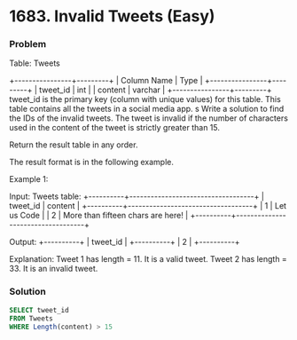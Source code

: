 # 1683. Invalid Tweets (Easy)

### Problem

Table: Tweets

+----------------+---------+
| Column Name    | Type    |
+----------------+---------+
| tweet_id       | int     |
| content        | varchar |
+----------------+---------+
tweet_id is the primary key (column with unique values) for this table.
This table contains all the tweets in a social media app.
s
Write a solution to find the IDs of the invalid tweets. The tweet is invalid if the number of characters used in the content of the tweet is strictly greater than 15.

Return the result table in any order.

The result format is in the following example.

Example 1:

Input:
Tweets table:
+----------+-----------------------------------+
| tweet_id | content                           |
+----------+-----------------------------------+
| 1        | Let us Code                       |
| 2        | More than fifteen chars are here! |
+----------+-----------------------------------+

Output:
+----------+
| tweet_id |
+----------+
| 2        |
+----------+

Explanation:
Tweet 1 has length = 11. It is a valid tweet.
Tweet 2 has length = 33. It is an invalid tweet.

### Solution

```sql
SELECT tweet_id
FROM Tweets
WHERE Length(content) > 15
```
